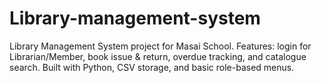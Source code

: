 # Library-management-system
Library Management System project for Masai School.   Features: login for Librarian/Member, book issue &amp; return, overdue tracking, and catalogue search.   Built with Python, CSV storage, and basic role-based menus.  
